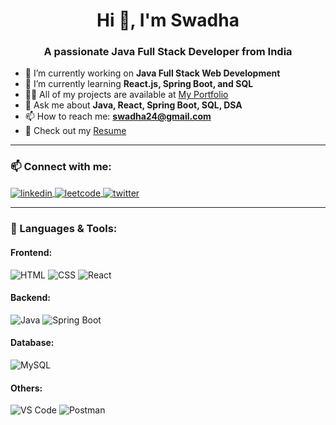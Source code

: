 <h1 align="center">Hi 👋, I'm Swadha</h1>
<h3 align="center">A passionate Java Full Stack Developer from India</h3>

- 🔭 I’m currently working on **Java Full Stack Web Development**
- 🌱 I’m currently learning **React.js, Spring Boot, and SQL**
- 👨‍💻 All of my projects are available at [My Portfolio](https://your-portfolio-link.com)
- 💬 Ask me about **Java, React, Spring Boot, SQL, DSA**
- 📫 How to reach me: **swadha24@gmail.com**
- 📄 Check out my [Resume](https://your-resume-link.com)

---

### 📫 Connect with me:
<p align="left">
<a href="https://linkedin.com/in/your-profile" target="blank"> <img align="center" src="https://img.shields.io/badge/LINKEDIN-0077B5.svg?&style=for-the-badge&logo=linkedin&logoColor=white" alt="linkedin" /> </a>
<a href="https://leetcode.com/your-username/" target="blank"> <img align="center" src="https://img.shields.io/badge/LEETCODE-FFA116?style=for-the-badge&logo=leetcode&logoColor=black" alt="leetcode" /> </a>
<a href="https://twitter.com/your-handle" target="blank"> <img align="center" src="https://img.shields.io/badge/TWITTER-1DA1F2.svg?&style=for-the-badge&logo=twitter&logoColor=white" alt="twitter" /> </a>
</p>

---

### 🧰 Languages & Tools:
#### Frontend:
![HTML](https://img.shields.io/badge/-HTML5-E34F26?style=flat-square&logo=html5&logoColor=white)
![CSS](https://img.shields.io/badge/-CSS3-1572B6?style=flat-square&logo=css3)
![React](https://img.shields.io/badge/-React-61DAFB?style=flat-square&logo=react)

#### Backend:
![Java](https://img.shields.io/badge/-Java-007396?style=flat-square&logo=java)
![Spring Boot](https://img.shields.io/badge/-Spring%20Boot-6DB33F?style=flat-square&logo=spring-boot)

#### Database:
![MySQL](https://img.shields.io/badge/-MySQL-4479A1?style=flat-square&logo=mysql)

#### Others:
![VS Code](https://img.shields.io/badge/-VS%20Code-007ACC?style=flat-square&logo=visual-studio-code)
![Postman](https://img.shields.io/badge/-Postman-FF6C37?style=flat-square&logo=postman)